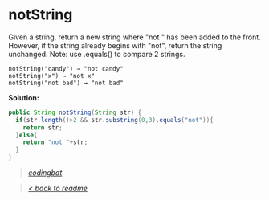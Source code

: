 # notString

Given a string, return a new string where "not " has been added to the front. However, if the string already begins with "not", return the string unchanged. Note: use .equals() to compare 2 strings.

```
notString("candy") → "not candy"
notString("x") → "not x"
notString("not bad") → "not bad"
```

**Solution:**

```java
public String notString(String str) {
  if(str.length()>2 && str.substring(0,3).equals("not")){
    return str;
  }else{
    return "not "+str;
  }
}
```

> _[codingbat](http://codingbat.com/prob/p191914)_

> [< _back to readme_](/README.md)